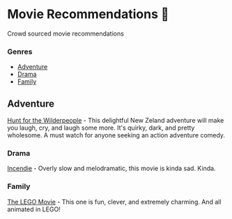 # Movie Recommendations 🍿
Crowd sourced movie recommendations

### Genres
* [Adventure](#adventure)
* [Drama](#drama)
* [Family](#family)

## Adventure
[Hunt for the Wilderpeople](https://www.imdb.com/title/tt4698684/?ref_=nv_sr_2) - This delightful New Zeland adventure will make you laugh, cry, and laugh some more. It's quirky, dark, and pretty wholesome. A must watch for anyone seeking an action adventure comedy.

### Drama
[Incendie](https://www.imdb.com/title/tt0120737/) - Overly slow and melodramatic, this movie is kinda sad. Kinda.

### Family
[The LEGO Movie](https://www.imdb.com/title/tt1490017/) - This one is fun, clever, and extremely charming. And all animated in LEGO!
